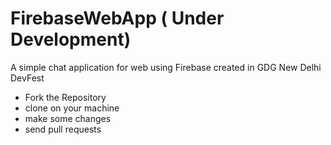 # FirebaseWebApp ( Under Development)
A simple chat application for web using Firebase created in GDG New Delhi DevFest
* Fork the Repository
* clone on your machine
* make some changes
* send pull requests
